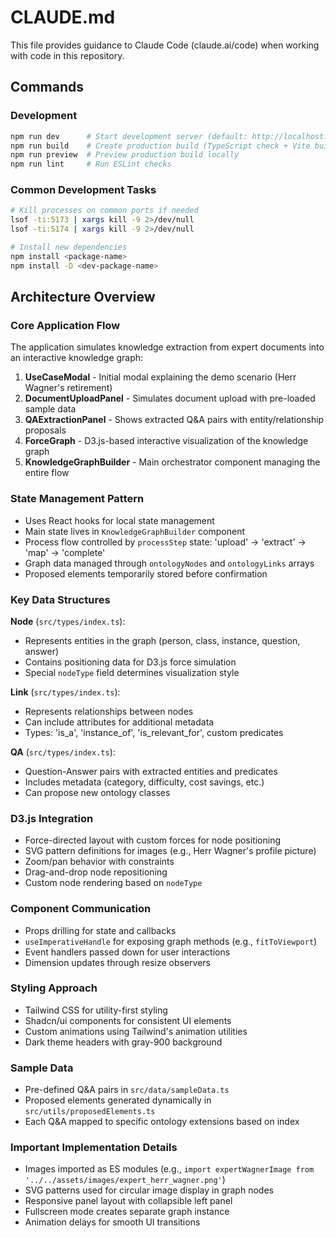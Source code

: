 # CLAUDE.md

This file provides guidance to Claude Code (claude.ai/code) when working with code in this repository.

## Commands

### Development
```bash
npm run dev      # Start development server (default: http://localhost:5173)
npm run build    # Create production build (TypeScript check + Vite build)
npm run preview  # Preview production build locally
npm run lint     # Run ESLint checks
```

### Common Development Tasks
```bash
# Kill processes on common ports if needed
lsof -ti:5173 | xargs kill -9 2>/dev/null
lsof -ti:5174 | xargs kill -9 2>/dev/null

# Install new dependencies
npm install <package-name>
npm install -D <dev-package-name>
```

## Architecture Overview

### Core Application Flow
The application simulates knowledge extraction from expert documents into an interactive knowledge graph:

1. **UseCaseModal** - Initial modal explaining the demo scenario (Herr Wagner's retirement)
2. **DocumentUploadPanel** - Simulates document upload with pre-loaded sample data
3. **QAExtractionPanel** - Shows extracted Q&A pairs with entity/relationship proposals
4. **ForceGraph** - D3.js-based interactive visualization of the knowledge graph
5. **KnowledgeGraphBuilder** - Main orchestrator component managing the entire flow

### State Management Pattern
- Uses React hooks for local state management
- Main state lives in `KnowledgeGraphBuilder` component
- Process flow controlled by `processStep` state: 'upload' → 'extract' → 'map' → 'complete'
- Graph data managed through `ontologyNodes` and `ontologyLinks` arrays
- Proposed elements temporarily stored before confirmation

### Key Data Structures

**Node** (`src/types/index.ts`):
- Represents entities in the graph (person, class, instance, question, answer)
- Contains positioning data for D3.js force simulation
- Special `nodeType` field determines visualization style

**Link** (`src/types/index.ts`):
- Represents relationships between nodes
- Can include attributes for additional metadata
- Types: 'is_a', 'instance_of', 'is_relevant_for', custom predicates

**QA** (`src/types/index.ts`):
- Question-Answer pairs with extracted entities and predicates
- Includes metadata (category, difficulty, cost savings, etc.)
- Can propose new ontology classes

### D3.js Integration
- Force-directed layout with custom forces for node positioning
- SVG pattern definitions for images (e.g., Herr Wagner's profile picture)
- Zoom/pan behavior with constraints
- Drag-and-drop node repositioning
- Custom node rendering based on `nodeType`

### Component Communication
- Props drilling for state and callbacks
- `useImperativeHandle` for exposing graph methods (e.g., `fitToViewport`)
- Event handlers passed down for user interactions
- Dimension updates through resize observers

### Styling Approach
- Tailwind CSS for utility-first styling
- Shadcn/ui components for consistent UI elements
- Custom animations using Tailwind's animation utilities
- Dark theme headers with gray-900 background

### Sample Data
- Pre-defined Q&A pairs in `src/data/sampleData.ts`
- Proposed elements generated dynamically in `src/utils/proposedElements.ts`
- Each Q&A mapped to specific ontology extensions based on index

### Important Implementation Details
- Images imported as ES modules (e.g., `import expertWagnerImage from '../../assets/images/expert_herr_wagner.png'`)
- SVG patterns used for circular image display in graph nodes
- Responsive panel layout with collapsible left panel
- Fullscreen mode creates separate graph instance
- Animation delays for smooth UI transitions